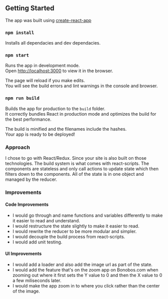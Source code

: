 ## Getting Started

The app was built using [create-react-app](https://github.com/facebookincubator/create-react-app)
### `npm install`

Installs all dependacies and dev dependacies.

### `npm start`

Runs the app in development mode.<br>
Open [http://localhost:3000](http://localhost:3000) to view it in the browser.

The page will reload if you make edits.<br>
You will see the build errors and lint warnings in the console and browser.

### `npm run build`

Builds the app for production to the `build` folder.<br>
It correctly bundles React in production mode and optimizes the build for the best performance.

The build is minified and the filenames include the hashes.<br>
Your app is ready to be deployed!

### Approach

I chose to go with React/Redux. Since your site is also built on those technologies.
The build system is what comes with react-scripts. 
The components are stateless and only call actions to update state which then filters down to the components. All of the state is in one object and managed by the reducer. 

### Improvements

#### Code Improvements
- I would go through and name functions and variables differently to make it easier to read and understand.
- I would restructure the state slightly to make it easier to read.
- I would rewrite the reducer to be more modular and simpler. 
- I would decouple the build process from react-scripts.
- I would add unit testing.

#### UI Improvements
- I would add a loader and also add the image url as part of the state.
- I would add the feature that's on the zoom app on Bonobos.com when zooming out where it first sets the Y value to 0 and then the X value to 0 a few miliseconds later. 
- I would make the app zoom in to where you click rather than the center of the image.

